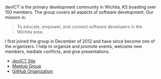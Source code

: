 devICT is the primary development community in Wichita, KS boasting over 150
members. The group covers all aspects of software development. Our mission is:

> To educate, empower, and connect software developers in the Wichita area.

I first joined the group in December of 2012 and have since become one of the
organizers. I help to organize and promote events, welcome new members, mediate
conflicts, and give presentations.

* [devICT Site][devict]
* [Meetup Group][meetup]
* [GitHub Organization][github]

[github]: https://github.com/devict/
[devict]: http://devict.org
[meetup]: http://meetup.com/devict
